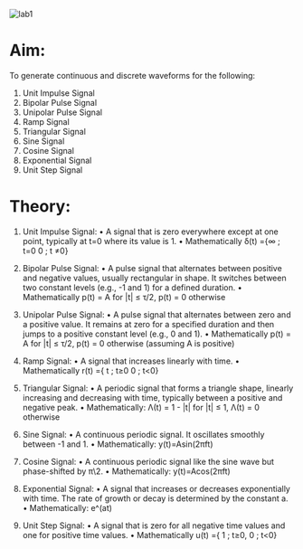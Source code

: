 ![lab1](https://github.com/user-attachments/assets/4f445156-2d46-4ea7-b2f6-09c9a1ecf245)
# Aim:
To generate continuous and discrete waveforms for the following:
1. Unit Impulse Signal
2. Bipolar Pulse Signal
3. Unipolar Pulse Signal
4. Ramp Signal
5. Triangular Signal
6. Sine Signal
7. Cosine Signal
8. Exponential Signal
9. Unit Step Signal
# Theory:
1. Unit Impulse Signal:
• A signal that is zero everywhere except at one point, typically at t=0 where its value
 is 1.
• Mathematically δ(t) ={∞ ; t=0
 0 ; t ≠0}
2. Bipolar Pulse Signal:
• A pulse signal that alternates between positive and negative values, usually
rectangular in shape. It switches between two constant levels (e.g., -1 and 1) for a
defined duration.
• Mathematically p(t) = A for |t| ≤ τ/2, p(t) = 0 otherwise
3. Unipolar Pulse Signal:
• A pulse signal that alternates between zero and a positive value. It remains at zero
for a specified duration and then jumps to a positive constant level (e.g., 0 and 1).
• Mathematically p(t) = A for |t| ≤ τ/2, p(t) = 0 otherwise (assuming A is positive)
4. Ramp Signal:
• A signal that increases linearly with time.
• Mathematically r(t) ={ t ; t≥0
0 ; t<0}
5. Triangular Signal:
• A periodic signal that forms a triangle shape, linearly increasing and decreasing with
time, typically between a positive and negative peak.
• Mathematically: Λ(t) = 1 - |t| for |t| ≤ 1, Λ(t) = 0 otherwise
6. Sine Signal:
• A continuous periodic signal. It oscillates smoothly between -1 and 1.
• Mathematically: y(t)=Asin(2πft)

7. Cosine Signal:
• A continuous periodic signal like the sine wave but phase-shifted by π\2.
• Mathematically: y(t)=Acos(2πft)
8. Exponential Signal:
• A signal that increases or decreases exponentially with time. The rate of growth or
decay is determined by the constant a.
• Mathematically: e^(at)
9. Unit Step Signal:
• A signal that is zero for all negative time values and one for positive time values.
• Mathematically u(t) ={ 1 ; t≥0,
 0 ; t<0}
